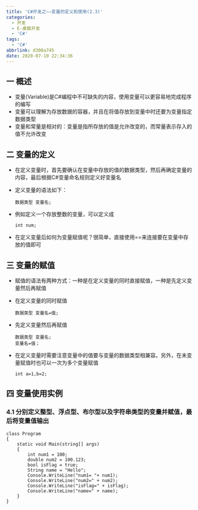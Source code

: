 ```yaml
---
title: 'C#开发之——变量的定义和使用(2.3)'
categories:
  - 开发
  - E-桌面开发
  - 'C#'
tags:
  - 'C#'
abbrlink: d308a745
date: 2020-07-10 22:34:36
---
```

## 一 概述

* 变量(Variable)是C#编程中不可缺失的内容，使用变量可以更容易地完成程序的编写
* 变量可以理解为存放数据的容器，并且在将值存放到变量中时还要为变量指定数据类型
* 变量和常量是相对的：变量是指所存放的值是允许改变的，而常量表示存入的值不允许改变

<!--more-->

## 二 变量的定义

* 在定义变量时，首先要确认在变量中存放的值的数据类型，然后再确定变量的内容，最后根据C#变量命名规则定义好变量名

* 定义变量的语法如下：

  ```
  数据类型 变量名;
  ```

* 例如定义一个存放整数的变量，可以定义成

  ```
  int num;
  ```

* 在定义变量后如何为变量赋值呢？很简单，直接使用==来连接要在变量中存放的值即可

## 三 变量的赋值

* 赋值的语法有两种方式：一种是在定义变量的同时直接赋值，一种是先定义变量然后再赋值

* 在定义变量的同时赋值

  ```
  数据类型 变量名=值;
  ```

* 先定义变量然后再赋值

  ```
  数据类型 变量名;
  变量名=值；
  ```

* 在定义变量时需要注意变量中的值要与变量的数据类型相兼容。另外，在未变量赋值时也可以一次为多个变量赋值

  ```
  int a=1,b=2;
  ```

## 四 变量使用实例

### 4.1 分别定义整型、浮点型、布尔型以及字符串类型的变量并赋值，最后将变量值输出

```
class Program
{
    static void Main(string[] args)
    {
        int num1 = 100;
        double num2 = 100.123;
        bool isFlag = true;
        String name = "Hello";
        Console.WriteLine("num1= "+ num1);
        Console.WriteLine("num2=" + num2);
        Console.WriteLine("isFlag=" + isFlag);
        Console.WriteLine("name=" + name);
    }
}
```

